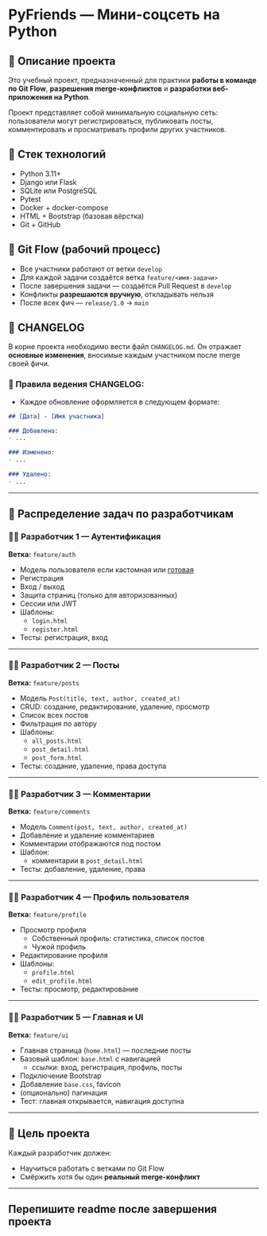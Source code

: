 # PyFriends — Мини-соцсеть на Python

## 📌 Описание проекта

Это учебный проект, предназначенный для практики **работы в команде по Git Flow**, **разрешения merge-конфликтов** и **разработки веб-приложения на Python**.

Проект представляет собой минимальную социальную сеть: пользователи могут регистрироваться, публиковать посты, комментировать и просматривать профили других участников.

## 🧱 Стек технологий

- Python 3.11+
- Django или Flask
- SQLite или PostgreSQL
- Pytest
- Docker + docker-compose
- HTML + Bootstrap (базовая вёрстка)
- Git + GitHub

## 🚧 Git Flow (рабочий процесс)

- Все участники работают от ветки `develop`
- Для каждой задачи создаётся ветка `feature/<имя-задачи>`
- После завершения задачи — создаётся Pull Request в `develop`
- Конфликты **разрешаются вручную**, откладывать нельзя
- После всех фич — `release/1.0` → `main`

## 📄 CHANGELOG

В корне проекта необходимо вести файл `CHANGELOG.md`.
Он отражает **основные изменения**, вносимые каждым участником после merge своей фичи.

### 📘 Правила ведения CHANGELOG:

- Каждое обновление оформляется в следующем формате:

```markdown
## [Дата] - [Имя участника]

### Добавлено:
- ...

### Изменено:
- ...

### Удалено:
- ...
```
---

## 👥 Распределение задач по разработчикам

### 👨‍💻 Разработчик 1 — Аутентификация
**Ветка:** `feature/auth`

- Модель пользователя если кастомная или [готовая](https://django.fun/articles/tips/polzovatelskaya-model-user/)
- Регистрация
- Вход / выход
- Защита страниц (только для авторизованных)
- Сессии или JWT
- Шаблоны:
  - `login.html`
  - `register.html`
- Тесты: регистрация, вход

---

### 👨‍💻 Разработчик 2 — Посты
**Ветка:** `feature/posts`

- Модель `Post(title, text, author, created_at)`
- CRUD: создание, редактирование, удаление, просмотр
- Список всех постов
- Фильтрация по автору
- Шаблоны:
  - `all_posts.html`
  - `post_detail.html`
  - `post_form.html`
- Тесты: создание, удаление, права доступа

---

### 👨‍💻 Разработчик 3 — Комментарии
**Ветка:** `feature/comments`

- Модель `Comment(post, text, author, created_at)`
- Добавление и удаление комментариев
- Комментарии отображаются под постом
- Шаблон:
  - комментарии в `post_detail.html`
- Тесты: добавление, удаление, права

---

### 👨‍💻 Разработчик 4 — Профиль пользователя
**Ветка:** `feature/profile`

- Просмотр профиля
  - Собственный профиль: статистика, список постов
  - Чужой профиль
- Редактирование профиля
- Шаблоны:
  - `profile.html`
  - `edit_profile.html`
- Тесты: просмотр, редактирование

---

### 👨‍💻 Разработчик 5 — Главная и UI
**Ветка:** `feature/ui`

- Главная страница (`home.html`) — последние посты
- Базовый шаблон: `base.html` с навигацией
  - ссылки: вход, регистрация, профиль, посты
- Подключение Bootstrap
- Добавление `base.css`, favicon
- (опционально) пагинация
- Тест: главная открывается, навигация доступна

---

## 🧪 Цель проекта

Каждый разработчик должен:
- Научиться работать с ветками по Git Flow
- Смёржить хотя бы один **реальный merge-конфликт**

---
## Перепишите readme после завершения проекта
